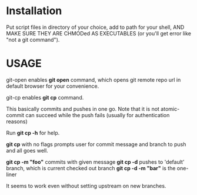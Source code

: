 # Installation
Put script files in directory of your choice, add to path for your shell, AND MAKE SURE THEY ARE CHMODed AS EXECUTABLES (or you'll get error like "not a git command"). 

# USAGE

git-open enables **git open** command, which opens git remote repo url in default browser for your convenience. 

git-cp enables **git cp** command. 

This basically commits and pushes in one go. Note that it is not atomic- commit can succeed while the push fails (usually for authentication reasons) 

Run **git cp -h** for help. 

**git cp** with no flags prompts user for commit message and branch to push and all goes well.
  
**git cp -m "foo"** commits with given message 
**git cp -d** pushes to 'default' branch, which is current checked out branch
**git cp -d -m "bar"** is the one-liner

It seems to work even without setting upstream on new branches. 
